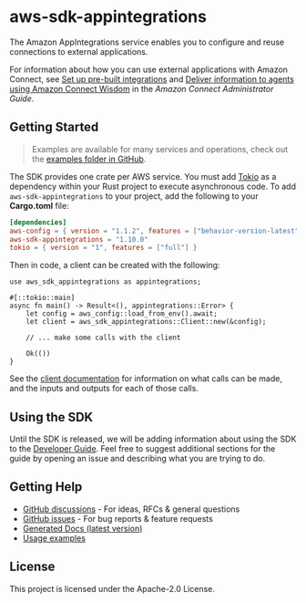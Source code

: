 # aws-sdk-appintegrations

The Amazon AppIntegrations service enables you to configure and reuse connections to external applications.

For information about how you can use external applications with Amazon Connect, see [Set up pre-built integrations](https://docs.aws.amazon.com/connect/latest/adminguide/crm.html) and [Deliver information to agents using Amazon Connect Wisdom](https://docs.aws.amazon.com/connect/latest/adminguide/amazon-connect-wisdom.html) in the _Amazon Connect Administrator Guide_.

## Getting Started

> Examples are available for many services and operations, check out the
> [examples folder in GitHub](https://github.com/awslabs/aws-sdk-rust/tree/main/examples).

The SDK provides one crate per AWS service. You must add [Tokio](https://crates.io/crates/tokio)
as a dependency within your Rust project to execute asynchronous code. To add `aws-sdk-appintegrations` to
your project, add the following to your **Cargo.toml** file:

```toml
[dependencies]
aws-config = { version = "1.1.2", features = ["behavior-version-latest"] }
aws-sdk-appintegrations = "1.10.0"
tokio = { version = "1", features = ["full"] }
```

Then in code, a client can be created with the following:

```rust,no_run
use aws_sdk_appintegrations as appintegrations;

#[::tokio::main]
async fn main() -> Result<(), appintegrations::Error> {
    let config = aws_config::load_from_env().await;
    let client = aws_sdk_appintegrations::Client::new(&config);

    // ... make some calls with the client

    Ok(())
}
```

See the [client documentation](https://docs.rs/aws-sdk-appintegrations/latest/aws_sdk_appintegrations/client/struct.Client.html)
for information on what calls can be made, and the inputs and outputs for each of those calls.

## Using the SDK

Until the SDK is released, we will be adding information about using the SDK to the
[Developer Guide](https://docs.aws.amazon.com/sdk-for-rust/latest/dg/welcome.html). Feel free to suggest
additional sections for the guide by opening an issue and describing what you are trying to do.

## Getting Help

* [GitHub discussions](https://github.com/awslabs/aws-sdk-rust/discussions) - For ideas, RFCs & general questions
* [GitHub issues](https://github.com/awslabs/aws-sdk-rust/issues/new/choose) - For bug reports & feature requests
* [Generated Docs (latest version)](https://awslabs.github.io/aws-sdk-rust/)
* [Usage examples](https://github.com/awslabs/aws-sdk-rust/tree/main/examples)

## License

This project is licensed under the Apache-2.0 License.

